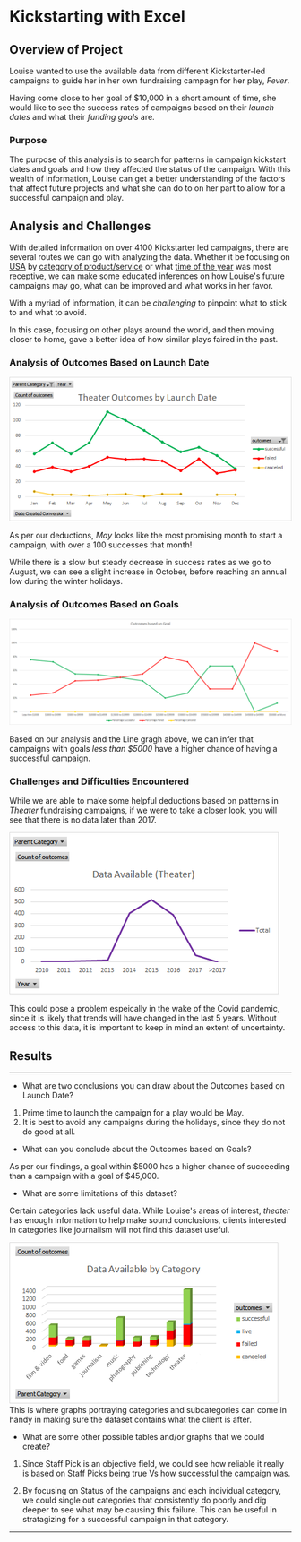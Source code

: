 # Kickstarting with Excel

## Overview of Project
Louise wanted to use the available data from different Kickstarter-led campaigns to guide her in her own fundraising campagn for her play, *Fever*. 

Having come close to her goal of $10,000 in a short amount of time, she would like to see the success rates of campaigns based on their _launch dates_ and what their _funding goals_ are. 

### Purpose
The purpose of this analysis is to search for patterns in campaign kickstart dates and goals and how they affected the status of the campaign. With this wealth of information, Louise can get a better understanding of the factors that affect future projects and what she can do to on her part to allow for a successful campaign and play.

## Analysis and Challenges
With detailed information on over 4100 Kickstarter led campaigns, there are several routes we can go with analyzing the data. 
Whether it be focusing on [USA](https://github.com/SoumyaAbraham/Kickstarter-Analysis/blob/main/Graphs%20and%20Charts/Parent%20Category%20Outcomes_USA.png) by [category of product/service](https://github.com/SoumyaAbraham/Kickstarter-Analysis/blob/main/Graphs%20and%20Charts/Parent%20Category%20Outcomes.png) or what [time of the year](https://github.com/SoumyaAbraham/Kickstarter-Analysis/blob/main/Graphs%20and%20Charts/Outcomes%20Based%20on%20Launch%20Date.png) was most receptive, we can make some educated inferences on how Louise's future campaigns may go, what can be improved and what works in her favor.
 
With a myriad of information, it can be *challenging* to pinpoint what to stick to and what to avoid. 

In this case, focusing on other plays around the world, and then moving closer to home, gave a better idea of how similar plays faired in the past.

### Analysis of Outcomes Based on Launch Date
![Theater Outcomes vs Launch Date](https://github.com/SoumyaAbraham/Kickstarter-Analysis/blob/main/Resources/Theater_Outcomes_vs_%20Launch.png)

As per our deductions, _May_ looks like the most promising month to start a campaign, with over a 100 successes that month! 

While there is a slow but steady decrease in success rates as we go to August, we can see a slight increase in October, before reaching an annual low during the winter holidays. 


### Analysis of Outcomes Based on Goals
![Outcomes vs Goal](https://github.com/SoumyaAbraham/Kickstarter-Analysis/blob/main/Resources/Outcomes_vs_Goal.png)

Based on our analysis and the Line gragh above, we can infer that campaigns with goals _less than $5000_ have a higher chance of having a successful campaign.

### Challenges and Difficulties Encountered
While we are able to make some helpful deductions based on patterns in _Theater_ fundraising campaigns, if we were to take a closer look, you will see that there is no data later than 2017. 

![Theater Data available By Year](https://github.com/SoumyaAbraham/Kickstarter-Analysis/blob/main/Graphs%20and%20Charts/Data%20Available%20by%20Year_Theater.png)

This could pose a problem espeically in the wake of the Covid pandemic, since it is likely that trends will have changed in the last 5 years. 
Without access to this data, it is important to keep in mind an extent of uncertainty. 



## Results
---
- What are two conclusions you can draw about the Outcomes based on Launch Date?

1. Prime time to launch the campaign for a play would be May. 
2. It is best to avoid any campaigns during the holidays, since they do not do good at all. 

- What can you conclude about the Outcomes based on Goals?

As per our findings, a goal within $5000 has a higher chance of succeeding than a campaign with a goal of $45,000.

- What are some limitations of this dataset?

Certain categories lack useful data. While Louise's areas of interest, _theater_ has enough information to help make sound conclusions, clients interested in categories like journalism will not find this dataset useful. 

![Data available by Category](https://github.com/SoumyaAbraham/Kickstarter-Analysis/blob/main/Graphs%20and%20Charts/Data%20Available%20by%20Category.png)
This is where graphs portraying categories and subcategories can come in handy in making sure the dataset contains what the client is after. 

- What are some other possible tables and/or graphs that we could create?
1. Since Staff Pick is an objective field, we could see how reliable it really is based on Staff Picks being true Vs how successful the campaign was.

2. By focusing on Status of the campaigns and each individual category, we could single out categories that consistently do poorly and dig deeper to see what may be causing this failure. This can be useful in stratagizing for a successful campaign in that category. 
---
